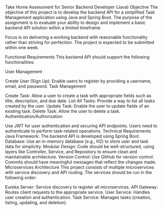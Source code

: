 Take Home Assessment for Senior Backend Developer (Java)
Objective
The objective of this project is to develop the backend API for a simplified Task Management application using Java and Spring Boot. The purpose of the assignment is to evaluate your ability to design and implement a basic backend API solution within a limited timeframe.

Focus is on delivering a working backend with reasonable functionality rather than striving for perfection. The project is expected to be submitted within one week.

Functional Requirements
This backend API should support the following functionalities:

User Management

Create User (Sign Up): Enable users to register by providing a username, email, and password.
Task Management

Create Task: Allow a user to create a task with appropriate fields such as title, description, and due date.
List All Tasks: Provide a way to list all tasks created by the user.
Update Task: Enable the user to update fields of an existing task.
Delete Task: Allow the user to delete a task.
Authentication/Authorization

Use JWT for user authentication and securing API endpoints.
Users need to authenticate to perform task-related operations.
Technical Requirements
Java Framework: The backend API is developed using Spring Boot.
Database: Use an in-memory database (e.g., H2) to store user and task data for simplicity.
Modular Design: Code should be well-structured, using layers like Controller, Service, and Repository to ensure clean and maintainable architecture.
Version Control: Use GitHub for version control. Commits should have meaningful messages that reflect the changes made.
Microservices Architecture
This project consists of multiple microservices with service discovery and API routing. The services should be run in the following order:

Eureka Server: Service discovery to register all microservices.
API Gateway: Routes client requests to the appropriate service.
User Service: Handles user creation and authentication.
Task Service: Manages tasks (creation, listing, updating, and deletion).
